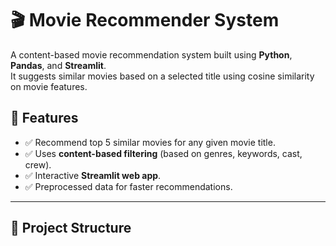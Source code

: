 # 🎬 Movie Recommender System

A content-based movie recommendation system built using **Python**, **Pandas**, and **Streamlit**.  
It suggests similar movies based on a selected title using cosine similarity on movie features.

## 📌 Features
- ✅ Recommend top 5 similar movies for any given movie title.
- ✅ Uses **content-based filtering** (based on genres, keywords, cast, crew).
- ✅ Interactive **Streamlit web app**.
- ✅ Preprocessed data for faster recommendations.

---

## 📂 Project Structure
